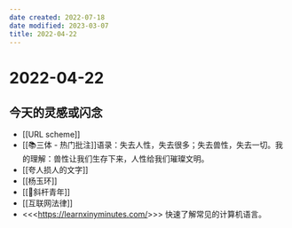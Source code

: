 ```yaml
---
date created: 2022-07-18
date modified: 2023-03-07
title: 2022-04-22
---
```


# 2022-04-22

## 今天的灵感或闪念

- [[URL scheme]]
- [[📚三体 - 热门批注]]语录：失去人性，失去很多；失去兽性，失去一切。我的理解：兽性让我们生存下来，人性给我们璀璨文明。
- [[夸人损人的文字]]
- [[杨玉环]]
- [[🐤斜杆青年]]
- [[互联网法律]]
- <<<<https://learnxinyminutes.com/>>>> 快速了解常见的计算机语言。
